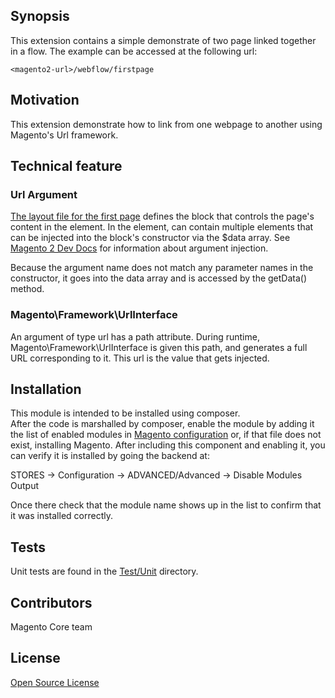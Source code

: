 ## Synopsis

This extension contains a simple demonstrate of two page linked together in a flow. The example can be accessed at the following url:

`<magento2-url>/webflow/firstpage`

## Motivation

This extension demonstrate how to link from one webpage to another using Magento's Url framework. 

## Technical feature

### Url Argument

[The layout file for the first page](view/frontend/layout/webflow_firstpage_index.xml) defines the block that controls
the page's content in the <block> element. In the <block> element, <arguments> can contain multiple <argument> elements
that can be injected into the block's constructor via the $data array. See [Magento 2 Dev Docs](http://devdocs.magento.com/guides/v1.0/extension-dev-guide/depend-inj.html#dep-inj-mod-type-args)
for information about argument injection.

Because the argument name does not match any parameter names in the constructor, it goes into the data array and is 
accessed by the getData() method.

### Magento\Framework\UrlInterface

An argument of type url has a path attribute. During runtime, Magento\Framework\UrlInterface is given this path, and 
generates a full URL corresponding to it. This url is the value that gets injected.

## Installation

This module is intended to be installed using composer.  
After the code is marshalled by composer, enable the module by adding it the list of enabled modules in 
[Magento configuration](app/etc/config.php) or, if that file does not exist, installing Magento.
After including this component and enabling it, you can verify it is installed by going the backend at:

STORES -> Configuration -> ADVANCED/Advanced ->  Disable Modules Output

Once there check that the module name shows up in the list to confirm that it was installed correctly.

## Tests

Unit tests are found in the [Test/Unit](Test/Unit) directory.

## Contributors

Magento Core team

## License

[Open Source License](LICENSE.txt)
